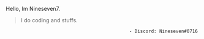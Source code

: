 Hello, Im Nineseven7. 

> I do coding and stuffs.
> 
                                                 - Discord: Nineseven#0716
